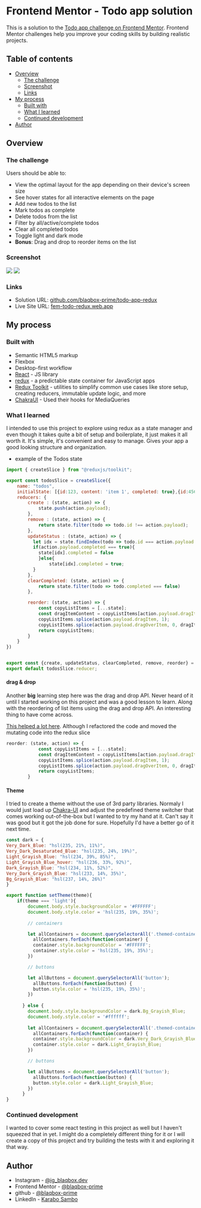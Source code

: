 # Frontend Mentor - Todo app solution

This is a solution to the [Todo app challenge on Frontend Mentor](https://www.frontendmentor.io/challenges/todo-app-Su1_KokOW). Frontend Mentor challenges help you improve your coding skills by building realistic projects. 

## Table of contents

- [Overview](#overview)
  - [The challenge](#the-challenge)
  - [Screenshot](#screenshot)
  - [Links](#links)
- [My process](#my-process)
  - [Built with](#built-with)
  - [What I learned](#what-i-learned)
  - [Continued development](#continued-development)
- [Author](#author)

## Overview

### The challenge

Users should be able to:

- View the optimal layout for the app depending on their device's screen size
- See hover states for all interactive elements on the page
- Add new todos to the list
- Mark todos as complete
- Delete todos from the list
- Filter by all/active/complete todos
- Clear all completed todos
- Toggle light and dark mode
- **Bonus**: Drag and drop to reorder items on the list

### Screenshot

![](./public/screenshots/desktop.png)
![](./public/screenshots/mobile.png)


### Links

- Solution URL: [github.com/blaqbox-prime/todo-app-redux](https://github.com/blaqbox-prime/todo-app-redux)
- Live Site URL: [fem-todo-redux.web.app](https://fem-todo-redux.web.app)

## My process

### Built with

- Semantic HTML5 markup
- Flexbox
- Desktop-first workflow
- [React](https://reactjs.org/) - JS library
- [redux](https://redux.js.org/) - a predictable state container for JavaScript apps
- [Redux Toolkit](https://redux-toolkit.js.org/) - utilities to simplify common use cases like store setup, creating reducers, immutable update logic, and more
- [ChakraUI](https://chakra-ui.com/) - Used their hooks for MediaQueries

### What I learned

I intended to use this project to explore using redux as a state manager and even though it takes quite a bit of setup and boilerplate, it just makes it all worth it. It's simple, it's convenient and easy to manage. Gives your app a good looking structure and organization. 

- example of the Todos state
```js
import { createSlice } from "@reduxjs/toolkit";

export const todosSlice = createSlice({
    name: "todos",
    initialState: [{id:123, content: 'item 1', completed: true},{id:456, content: 'item 2', completed: false},{id:789, content: 'item 3', completed: false}],
    reducers: {
        create : (state, action) => {
            state.push(action.payload);
        },
        remove : (state, action) => {
            return state.filter(todo => todo.id !== action.payload); 
        },
        updateStatus : (state, action) => {
          let idx = state.findIndex(todo => todo.id === action.payload.id);
          if(action.payload.completed === true){
            state[idx].completed = false
            }else{
                state[idx].completed = true;
          }
        },
        clearCompleted: (state, action) => {
            return state.filter(todo => todo.completed === false)
        },

        reorder: (state, action) => {
            const copyListItems = [...state];
            const dragItemContent = copyListItems[action.payload.dragItem];
            copyListItems.splice(action.payload.dragItem, 1);
            copyListItems.splice(action.payload.dragOverItem, 0, dragItemContent);
            return copyListItems;
        }
    }
})


export const {create, updateStatus, clearCompleted, remove, reorder} = todosSlice.actions;
export default todosSlice.reducer;
```

#### drag & drop
Another **big** learning step here was the drag and drop API. Never heard of it until I started working on this project and was a good lesson to learn. Along with the reordering of list items using the drag and drop API. An interesting thing to have come across. 

[This helped a lot here](https://www.rootstack.com/en/blog/how-do-i-use-drag-and-drop-react/). Although I refactored the code and moved the mutating code into the redux slice

```js
reorder: (state, action) => {
            const copyListItems = [...state];
            const dragItemContent = copyListItems[action.payload.dragItem];
            copyListItems.splice(action.payload.dragItem, 1);
            copyListItems.splice(action.payload.dragOverItem, 0, dragItemContent);
            return copyListItems;
        }
```

#### Theme
I tried to create a theme without the use of 3rd party libraries. Normaly I would just load up [Chakra-UI](https://chakra-ui.com) and adjust the predefined theme switcher that comes working out-of-the-box but I wanted to try my hand at it. Can't say it was good but it got the job done for sure. Hopefully I'd have a better go of it next time.

```js
const dark = {
Very_Dark_Blue: "hsl(235, 21%, 11%)",
Very_Dark_Desaturated_Blue: "hsl(235, 24%, 19%)",
Light_Grayish_Blue: "hsl(234, 39%, 85%)",
Light_Grayish_Blue_hover: "hsl(236, 33%, 92%)",
Dark_Grayish_Blue: "hsl(234, 11%, 52%)",
Very_Dark_Grayish_Blue: "hsl(233, 14%, 35%)",
Bg_Grayish_Blue: "hsl(237, 14%, 26%)"
}

export function setTheme(theme){
    if(theme === 'light'){
        document.body.style.backgroundColor = '#FFFFFF';
        document.body.style.color = 'hsl(235, 19%, 35%)';
        
        // containers

        let allContainers = document.querySelectorAll('.themed-container');
          allContainers.forEach(function(container) {
          container.style.backgroundColor = '#FFFFFF';
          container.style.color = 'hsl(235, 19%, 35%)';
        })

        // buttons

        let allButtons = document.querySelectorAll('button');
          allButtons.forEach(function(button) {
          button.style.color = 'hsl(235, 19%, 35%)';
        })
  
      } else {
        document.body.style.backgroundColor = dark.Bg_Grayish_Blue;
        document.body.style.color = '#ffffff';
  
        let allContainers = document.querySelectorAll('.themed-container');
          allContainers.forEach(function(container) {
          container.style.backgroundColor = dark.Very_Dark_Grayish_Blue;
          container.style.color = dark.Light_Grayish_Blue;
        })

        // buttons

        let allButtons = document.querySelectorAll('button');
          allButtons.forEach(function(button) {
          button.style.color = dark.Light_Grayish_Blue;
        })
      }
}
```


### Continued development

I wanted to cover some react testing in this project as well but I haven't squeezed that in yet. I might do a completely different thing for it or I will create a copy of this project and try building the tests with it and exploring it that way.

## Author

- Instagram - [@ig_blaqbox.dev](https://www.instagram.com/ig_blaqbox.dev)
- Frontend Mentor - [@blaqbox-prime](https://www.frontendmentor.io/profile/blaqbox-prime)
- github - [@blaqbox-prime](https://www.github.com/blaqbox-prime)
- LinkedIn - [Karabo Sambo](https://www.linkedin.com/in/karabo-sambo-b768621b7/)
